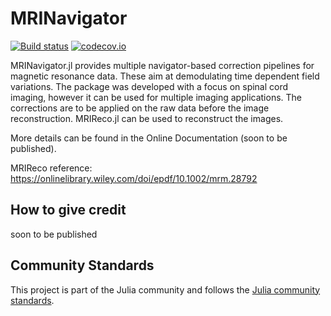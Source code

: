 # MRINavigator
[![Build status](https://github.com/NordicMRspine/MRInavigator.jl/workflows/CI/badge.svg)](https://github.com/NordicMRspine/MRInavigator.jl/actions)
[![codecov.io](http://codecov.io/github/NordicMRspine/MRInavigator.jl/coverage.svg?branch=setup)](http://codecov.io/github/NordicMRspine/MRInavigator.jl.jl?branch=setup)

MRINavigator.jl provides multiple navigator-based correction pipelines for magnetic resonance data. These aim at demodulating time dependent field variations. The package was developed with a focus on spinal cord imaging, however it can be used for multiple imaging applications. 
The corrections are to be applied on the raw data before the image reconstruction. MRIReco.jl can be used to reconstruct the images.

More details can be found in the Online Documentation (soon to be published).

MRIReco reference: https://onlinelibrary.wiley.com/doi/epdf/10.1002/mrm.28792

## How to give credit

soon to be published


## Community Standards

This project is part of the Julia community and follows the [Julia community standards](https://julialang.org/community/standards/). 